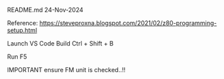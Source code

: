 README.md
24-Nov-2024

Reference:
https://steveproxna.blogspot.com/2021/02/z80-programming-setup.html

Launch VS Code
Build
Ctrl + Shift + B

Run
F5


IMPORTANT
ensure FM unit is checked..!!